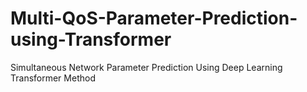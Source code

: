 # Multi-QoS-Parameter-Prediction-using-Transformer
Simultaneous Network Parameter Prediction Using Deep Learning Transformer Method
